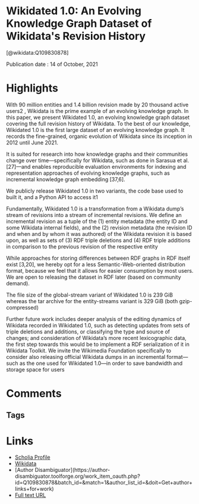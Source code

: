 
Wikidated 1.0: An Evolving Knowledge Graph Dataset of Wikidata's Revision History
=================================================================================
  
  [@wikidata:Q109830878]  
  
Publication date : 14 of October, 2021  

# Highlights

With 90 million entities and
1.4 billion revision made by 20 thousand active users2
, Wikidata is the prime
example of an evolving knowledge graph. In this paper, we present Wikidated 1.0,
an evolving knowledge graph dataset covering the full revision history of Wikidata.
To the best of our knowledge, Wikidated 1.0 is the first large dataset of an evolving
knowledge graph. It records the fine-grained, organic evolution of Wikidata since
its inception in 2012 until June 2021. 

It is suited for research into how knowledge
graphs and their communities change over time—specifically for Wikidata, such
as done in Sarasua et al. [27]—and enables reproducible evaluation environments
for indexing and representation approaches of evolving knowledge graphs, such
as incremental knowledge graph embedding [37,6].

We publicly release Wikidated 1.0 in two variants, the code base used to
built it, and a Python API to access it1

Fundamentally, Wikidated 1.0 is a transformation from a Wikidata dump’s stream
of revisions into a stream of incremental revisions. We define an incremental
revision as a tuple of the (1) entity metadata (the entity ID and some Wikidata
internal fields), and the (2) revision metadata (the revision ID and when and by
whom it was authored) of the Wikidata revision it is based upon, as well as sets
of (3) RDF triple deletions and (4) RDF triple additions in comparison to the
previous revision of the respective entity

While approaches for storing
differences between RDF graphs in RDF itself exist [3,20], we hereby opt for a
less Semantic-Web-oriented distribution format, because we feel that it allows
for easier consumption by most users. We are open to releasing the dataset in
RDF later (based on community demand).

The file size of the global-stream variant of Wikidated 1.0 is 239 GiB whereas
the tar archive for the entity-streams variant is 329 GiB (both gzip-compressed)

Further future work includes deeper analysis of the editing dynamics of
Wikidata recorded in Wikidated 1.0, such as detecting updates from sets of
triple deletions and additions, or classifying the type and source of changes; and
consideration of Wikidata’s more recent lexicographic data, the first step towards
this would be to implement a RDF serialization of it in Wikidata Toolkit. We invite
the Wikimedia Foundation specifically to consider also releasing official Wikidata
dumps in an incremental format—such as the one used for Wikidated 1.0—in
order to save bandwidth and storage space for users
# Comments

## Tags

# Links
  
 * [Scholia Profile](https://scholia.toolforge.org/work/Q109830878)  
 * [Wikidata](https://www.wikidata.org/wiki/Q109830878)  
 * [Author Disambiguator](https://author-
disambiguator.toolforge.org/work_item_oauth.php?id=Q109830878&batch_id=&match=1&author_list_id=&doit=Get+author+links+for+work)  
 * [Full text URL](http://ceur-ws.org/Vol-2982/paper-11.pdf)  
